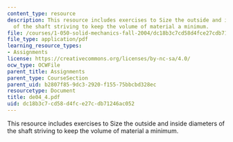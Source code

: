 ```yaml
---
content_type: resource
description: This resource includes exercises to Size the outside and inside diameters
  of the shaft striving to keep the volume of material a minimum.
file: /courses/1-050-solid-mechanics-fall-2004/dc18b3c7cd58d4fce27cdb71246ac052_de04_4.pdf
file_type: application/pdf
learning_resource_types:
- Assignments
license: https://creativecommons.org/licenses/by-nc-sa/4.0/
ocw_type: OCWFile
parent_title: Assignments
parent_type: CourseSection
parent_uid: b2807f85-9dc3-2920-f155-75bbcbd328ec
resourcetype: Document
title: de04_4.pdf
uid: dc18b3c7-cd58-d4fc-e27c-db71246ac052
---
```

This resource includes exercises to Size the outside and inside diameters of the shaft striving to keep the volume of material a minimum.